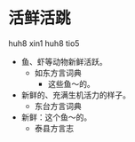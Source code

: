 # 活鲜活跳
huh8 xin1 huh8 tio5
+ 鱼、虾等动物新鲜活跃。
  * 如东方言词典
    - 这些鱼～的。
+ 新鲜的、充满生机活力的样子。
  * 东台方言词典
+ 新鲜：这个鱼～的。
  * 泰县方言志
